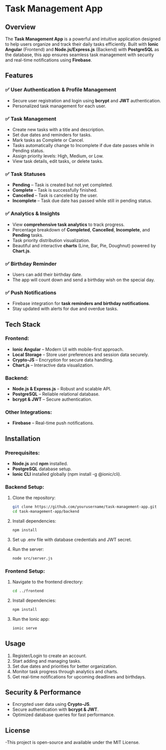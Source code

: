 # Task Management App

## Overview

The **Task Management App** is a powerful and intuitive application designed to help users organize and track their daily tasks efficiently. Built with **Ionic Angular** (Frontend) and **Node.js/Express.js** (Backend) with **PostgreSQL** as the database, this app ensures seamless task management with security and real-time notifications using **Firebase**.

## Features

### ✅ User Authentication & Profile Management
- Secure user registration and login using **bcrypt** and **JWT** authentication.
- Personalized task management for each user.

### ✅ Task Management
- Create new tasks with a title and description.
- Set due dates and reminders for tasks.
- Mark tasks as Complete or Cancel.
- Tasks automatically change to Incomplete if due date passes while in Pending status.
- Assign priority levels: High, Medium, or Low.
- View task details, edit tasks, or delete tasks.

### ✅ Task Statuses
- **Pending** – Task is created but not yet completed.
- **Complete** – Task is successfully finished.
- **Cancelled** – Task is canceled by the user.
- **Incomplete** – Task due date has passed while still in pending status.

### ✅ Analytics & Insights
- View **comprehensive task analytics** to track progress.
- Percentage breakdown of **Completed**, **Cancelled**, **Incomplete**, and **Pending** tasks.
- Task priority distribution visualization.
- Beautiful and interactive **charts** (Line, Bar, Pie, Doughnut) powered by **Chart.js**.

### ✅ Birthday Reminder
- Users can add their birthday date.
- The app will count down and send a birthday wish on the special day.

### ✅ Push Notifications
- Firebase integration for **task reminders and birthday notifications**.
- Stay updated with alerts for due and overdue tasks.

## Tech Stack

### Frontend:
- **Ionic Angular** – Modern UI with mobile-first approach.
- **Local Storage** – Store user preferences and session data securely.
- **Crypto-JS** – Encryption for secure data handling.
- **Chart.js** – Interactive data visualization.

### Backend:
- **Node.js & Express.js** – Robust and scalable API.
- **PostgreSQL** – Reliable relational database.
- **bcrypt & JWT** – Secure authentication.

### Other Integrations:
- **Firebase** – Real-time push notifications.

## Installation

### Prerequisites:
- **Node.js** and **npm** installed.
- **PostgreSQL** database setup.
- **Ionic CLI** installed globally (npm install -g @ionic/cli).

### Backend Setup:
1. Clone the repository:

    ```bash
    git clone https://github.com/yourusername/task-management-app.git
    cd task-management-app/backend
   ```

2. Install dependencies:

    ```bash
    npm install
   ```

3. Set up .env file with database credentials and JWT secret.

4. Run the server:

    ```bash
    node src/server.js
   ```

### Frontend Setup:
1. Navigate to the frontend directory:

    ```bash
    cd ../frontend
   ```

2. Install dependencies:

    ```bash
    npm install
   ```

3. Run the Ionic app:

    ```bash
    ionic serve
   ```

## Usage
1. Register/Login to create an account.
2. Start adding and managing tasks.
3. Set due dates and priorities for better organization.
4. Monitor task progress through analytics and charts.
5. Get real-time notifications for upcoming deadlines and birthdays.

## Security & Performance
- Encrypted user data using **Crypto-JS**.
- Secure authentication with **bcrypt & JWT**.
- Optimized database queries for fast performance.

## License
-This project is open-source and available under the MIT License.